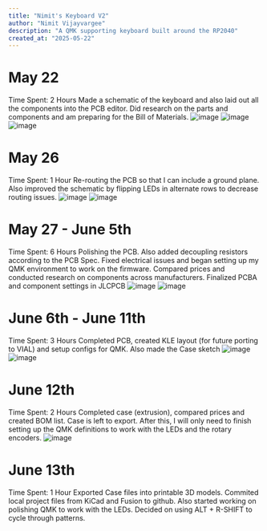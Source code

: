 ```yaml
---
title: "Nimit's Keyboard V2"
author: "Nimit Vijayvargee"
description: "A QMK supporting keyboard built around the RP2040"
created_at: "2025-05-22"
---
```


# May 22
Time Spent: 2 Hours 
Made a schematic of the keyboard and also laid out all the components into the PCB editor. Did research on the parts and components and am preparing for the Bill of Materials.
![image](https://github.com/user-attachments/assets/2bfc4952-ecf7-43d0-bbd8-a5e2e2b371a8)
![image](https://github.com/user-attachments/assets/c519edf1-19a3-451f-8437-d094cd4ecabb)
![image](https://github.com/user-attachments/assets/02cf0898-5c04-47fe-bf69-45a2c7c3d7f0)


# May 26
Time Spent: 1 Hour
Re-routing the PCB so that I can include a ground plane. Also improved the schematic by flipping LEDs in alternate rows to decrease routing issues.
![image](https://github.com/user-attachments/assets/b807c907-4a2c-418e-a2e5-638701fd6a0b)
![image](https://github.com/user-attachments/assets/41aec6c1-79fd-4c7f-9dea-11d88603817b)


# May 27 - June 5th
Time Spent: 6 Hours
Polishing the PCB. Also added decoupling resistors according to the PCB Spec. Fixed electrical issues and began setting up my QMK environment to work on the firmware.
Compared prices and conducted research on components across manufacturers. Finalized PCBA and component settings in JLCPCB
![image](https://github.com/user-attachments/assets/9f430366-019c-418c-8241-b8f223c23ae0)
![image](https://github.com/user-attachments/assets/fbf86d83-12aa-47f0-900c-018b943784f9)

# June 6th - June 11th
Time Spent: 3 Hours
Completed PCB, created KLE layout (for future porting to VIAL) and setup configs for QMK. Also made the Case sketch
![image](https://github.com/user-attachments/assets/07bc01bf-ac24-491d-af63-58112a3cf7e1)
![image](https://github.com/user-attachments/assets/16003fce-9efe-4107-aaeb-0c661cb58836)


# June 12th 
Time Spent: 2 Hours
Completed case (extrusion), compared prices and created BOM list. Case is left to export. After this, I will only need to finish setting up the QMK definitions to work with the LEDs and the rotary encoders.
![image](https://github.com/user-attachments/assets/ab1204d3-6e9b-4b53-8d96-15958b275e2c)


# June 13th
Time Spent: 1 Hour
Exported Case files into printable 3D models. Commited local project files from KiCad and Fusion to github.
Also started working on polishing QMK to work with the LEDs. Decided on using ALT + R-SHIFT to cycle through patterns.

